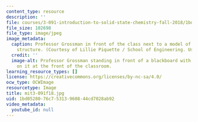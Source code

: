 ```yaml
---
content_type: resource
description: ''
file: courses/3-091-introduction-to-solid-state-chemistry-fall-2018/1bd0528076c75313960844cd7028ab92_mit3-091f18.jpg
file_size: 102698
file_type: image/jpeg
image_metadata:
  caption: Professor Grossman in front of the class next to a model of a crystalline
    structure. (Courtesy of Lillie Piquette / School of Engineering. Used with permission.)
  credit: ''
  image-alt: Professor Grossman standing in front of a blackboard with notes written
    on it at the front of the classroom.
learning_resource_types: []
license: https://creativecommons.org/licenses/by-nc-sa/4.0/
ocw_type: OCWImage
resourcetype: Image
title: mit3-091f18.jpg
uid: 1bd05280-76c7-5313-9608-44cd7028ab92
video_metadata:
  youtube_id: null
---
```

